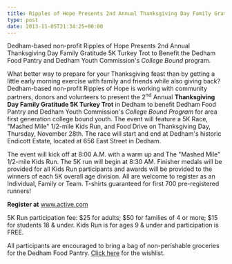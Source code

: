 ```yaml
---
title: Ripples of Hope Presents 2nd Annual Thanksgiving Day Family Gratitude 5K Turkey Trot
type: post
date: 2013-11-05T21:34:25+00:00
---
```

Dedham-based non-profit Ripples of Hope Presents 2nd Annual Thanksgiving Day Family Gratitude 5K Turkey Trot to Benefit the Dedham Food Pantry and Dedham Youth Commission's <i>College Bound</i> program.

What better way to prepare for your Thanksgiving feast than by getting a little early morning exercise with family and friends while also giving back? Dedham-based non-profit Ripples of Hope is working with community partners, donors and volunteers to present the 2<sup>nd</sup> Annual **Thanksgiving Day Family Gratitude 5K Turkey Trot** in Dedham to benefit Dedham Food Pantry and Dedham Youth Commission's _College Bound Program_ for area first generation college bound youth.
The event will feature a 5K Race, "Mashed Mile" 1/2-mile Kids Run, and Food Drive on Thanksgiving Day, Thursday, November 28th.
The race will start and end at Dedham's historic Endicott Estate, located at 656 East Street in Dedham.

The event will kick off at 8:00 A.M. with a warm up and The "Mashed Mile" 1/2-mile Kids Run.
The 5K run will begin at 8:30 AM.
Finisher medals will be provided for all Kids Run participants and awards will be provided to the winners of each 5K overall age division.
All are welcome to register as an Individual, Family or Team.
T-shirts guaranteed for first 700 pre-registered runners!

**Register at** <a href="http://www.active.com/" target="_blank" rel="noopener">www.active.com</a>

5K Run participation fee: $25 for adults; $50 for families of 4 or more; $15 for students 18 & under.
Kids Run is for ages 9 & under and participation is FREE.

All participants are encouraged to bring a bag of non-perishable groceries for the Dedham Food Pantry. [Click here][1] for the wishlist.

 [1]: /donate/wishlist/ "Wish List"
